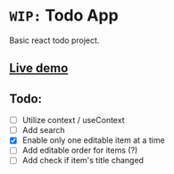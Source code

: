 # `WIP:` Todo App

Basic react todo project.

## [Live demo](https://js-react-todo.netlify.app/)

## Todo:

- [ ] Utilize context / useContext
- [ ] Add search
- [x] Enable only one editable item at a time
- [ ] Add editable order for items (?)
- [ ] Add check if item's title changed

